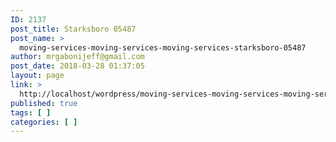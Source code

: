 ```yaml
---
ID: 2137
post_title: Starksboro 05487
post_name: >
  moving-services-moving-services-moving-services-starksboro-05487
author: mrgabonijeff@gmail.com
post_date: 2018-03-28 01:37:05
layout: page
link: >
  http://localhost/wordpress/moving-services-moving-services-moving-services-starksboro-05487/
published: true
tags: [ ]
categories: [ ]
---
```

